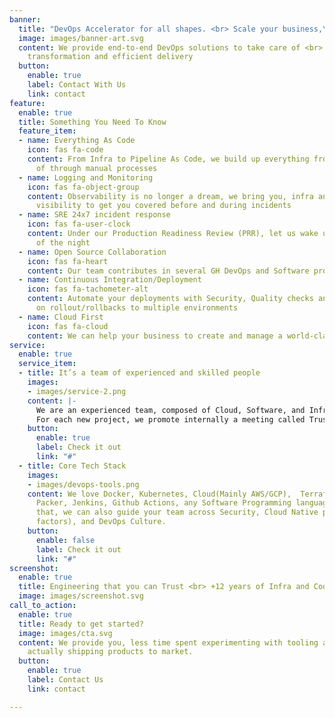 ```yaml
---
banner:
  title: "DevOps Accelerator for all shapes. <br> Scale your business,\vnot your costs."
  image: images/banner-art.svg
  content: We provide end-to-end DevOps solutions to take care of <br> your digital
    transformation and efficient delivery
  button:
    enable: true
    label: Contact With Us
    link: contact
feature:
  enable: true
  title: Something You Need To Know
  feature_item:
  - name: Everything As Code
    icon: fas fa-code
    content: From Infra to Pipeline As Code, we build up everything from code instead
      of through manual processes
  - name: Logging and Monitoring
    icon: fas fa-object-group
    content: Observability is no longer a dream, we bring you, infra and app-level
      visibility to get you covered before and during incidents
  - name: SRE 24x7 incident response
    icon: fas fa-user-clock
    content: Under our Production Readiness Review (PRR), let us wake up in the middle
      of the night
  - name: Open Source Collaboration
    icon: fas fa-heart
    content: Our team contributes in several GH DevOps and Software projects
  - name: Continuous Integration/Deployment
    icon: fas fa-tachometer-alt
    content: Automate your deployments with Security, Quality checks and zero-downtime
      on rollout/rollbacks to multiple environments
  - name: Cloud First
    icon: fas fa-cloud
    content: We can help your business to create and manage a world-class Cloud Platform.
service:
  enable: true
  service_item:
  - title: It’s a team of experienced and skilled people
    images:
    - images/service-2.png
    content: |-
      We are an experienced team, composed of Cloud, Software, and Infrastructure Architects focused on delivering quality and simplified tech stacks for our clients.
      For each new project, we promote internally a meeting called Trust Engineering Board (TEB), in which we discuss the client's needs, requirements, and what's the best design and solution to accelerate the project.
    button:
      enable: true
      label: Check it out
      link: "#"
  - title: Core Tech Stack
    images:
    - images/devops-tools.png
    content: We love Docker, Kubernetes, Cloud(Mainly AWS/GCP),  Terraform, Ansible,
      Packer, Jenkins, Github Actions, any Software Programming language. Besides
      that, we can also guide your team across Security, Cloud Native principles(12
      factors), and DevOps Culture.
    button:
      enable: false
      label: Check it out
      link: "#"
screenshot:
  enable: true
  title: Engineering that you can Trust <br> +12 years of Infra and Coding expertise
  image: images/screenshot.svg
call_to_action:
  enable: true
  title: Ready to get started?
  image: images/cta.svg
  content: We provide you, less time spent experimenting with tooling and more time
    actually shipping products to market.
  button:
    enable: true
    label: Contact Us
    link: contact

---
```

